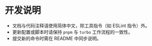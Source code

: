 # 开发说明

- 文档与代码注释请使用简体中文，除工具指令（如 ESLint 指令）外。
- 更新配置或脚本时请保持 `pnpm` 与 `turbo` 工作流程的一致性。
- 提交新的命令时需在 README 中同步说明。
